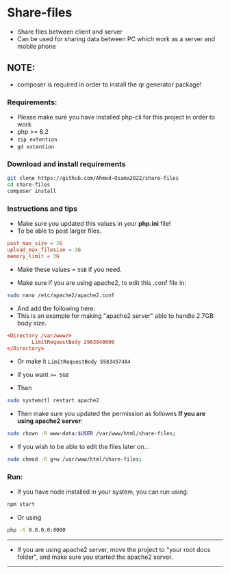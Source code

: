 # Share-files
- Share files between client and server
- Can be used for sharing data between PC which work as a server and mobile phone

## NOTE:
<!-- - Nodejs is required in this project to make the bootstrap css & fontawesome work!! -->
<!-- - Project is made to work on port 8000, so make sure it's empty! -->
- composer is required in order to install the qr generator package!

### Requirements:
- Please make sure you have installed php-cli for this project in order to work
- php >= 8.2
- ```zip extention``` 
- ```gd extention```


### Download and install requirements
```bash
git clone https://github.com/Ahmed-Osama2022/share-files
cd share-files
composer install
```

### Instructions and tips
- Make sure you updated this values in your <strong>php.ini</strong> file!
- To be able to post larger files.
```conf
post_max_size = 2G
upload_max_filesize = 2G
memory_limit = 3G
```
- Make these values = ``` 5GB ``` if you need.

- Make sure if you are using apache2, to edit this .conf file in:
```bash
sudo nano /etc/apache2/apache2.conf
```
- And add the following here:
- This is an example for making "apache2 server" able to handle 2.7GB body size.

```conf
<Directory /var/www/>
        LimitRequestBody 2903040000
</Directory>
```
- Or make it ``` LimitRequestBody 5583457484 ```
- if you want ``` >= 5GB ``` 

- Then
```bash
sudo systemctl restart apache2
```

- Then make sure you updated the permission as followes <strong>If you are using apache2 server</strong>:

```bash
sudo chown -R www-data:$USER /var/www/html/share-files;
````
- If you wish to be able to edit the files later on...
```bash
sudo chmod -R g+w /var/www/html/share-files;
````

### Run:
- If you have node installed in your system, you can run using:
```bash
npm start
```
- Or using 

```bash
php -S 0.0.0.0:8000
```
--- 
- If you are using apache2 server, move the project to "your root docs folder", and make sure you started the apache2 server.

---
